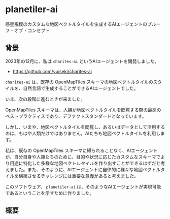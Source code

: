 # planetiler-ai

惑星規模のカスタムな地図ベクトルタイルを生成するAIエージェントのプルーフ・オブ・コンセプト

## 背景

2023年の12月に、私は `charites-ai` というAIエージェントを開発しました。

- https://github.com/yuiseki/charites-ai

`charites-ai` は、既存の OpenMapTiles スキーマの地図ベクトルタイルのスタイルを、自然言語で生成することができるAIエージェントでした。

いま、次の段階に進むときが来ました。

OpenMapTiles スキーマは、人類が地図ベクトルタイルを閲覧する際の最高のベストプラクティスであり、デファクトスタンダードとなっています。

しかし、いまや、地図ベクトルタイルを閲覧し、あるいはデータとして活用するのは、もはや人類だけではありません。AIたちも地図ベクトルタイルを利用します。

私は、既存の OpenMapTiles スキーマに縛られることなく、AIエージェントが、自分自身や人類たちのために、目的や状況に応じたカスタムなスキーマでより用途に特化した多様な地図ベクトルタイルを作り出すことができるはずだと考えました。また、そのように、AIエージェントに自律的に様々な地図ベクトルタイルを構築させるチャレンジには重要な意義があると考えました。

このソフトウェア、 `planetiler-ai` は、そのようなAIエージェントが実現可能であるということを示すために作りました。

## 概要

